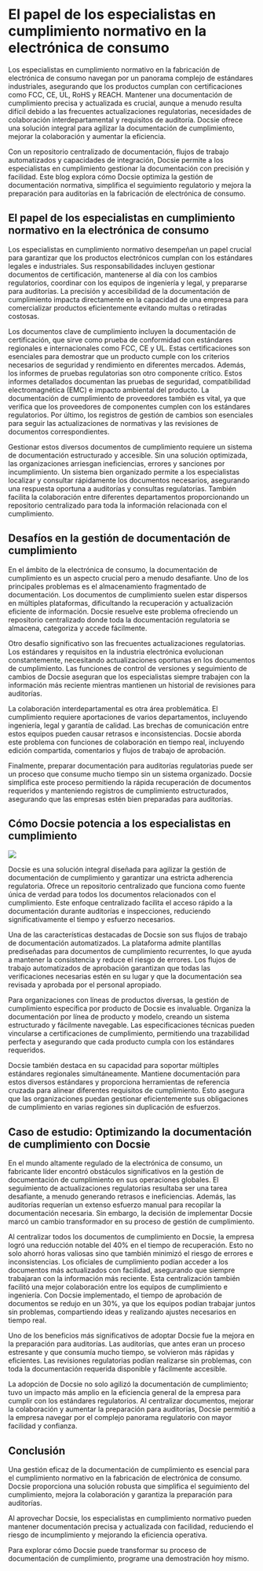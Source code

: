 # El papel de los especialistas en cumplimiento normativo en la electrónica de consumo

Los especialistas en cumplimiento normativo en la fabricación de electrónica de consumo navegan por un panorama complejo de estándares industriales, asegurando que los productos cumplan con certificaciones como FCC, CE, UL, RoHS y REACH. Mantener una documentación de cumplimiento precisa y actualizada es crucial, aunque a menudo resulta difícil debido a las frecuentes actualizaciones regulatorias, necesidades de colaboración interdepartamental y requisitos de auditoría. Docsie ofrece una solución integral para agilizar la documentación de cumplimiento, mejorar la colaboración y aumentar la eficiencia.

Con un repositorio centralizado de documentación, flujos de trabajo automatizados y capacidades de integración, Docsie permite a los especialistas en cumplimiento gestionar la documentación con precisión y facilidad. Este blog explora cómo Docsie optimiza la gestión de documentación normativa, simplifica el seguimiento regulatorio y mejora la preparación para auditorías en la fabricación de electrónica de consumo.

## El papel de los especialistas en cumplimiento normativo en la electrónica de consumo

Los especialistas en cumplimiento normativo desempeñan un papel crucial para garantizar que los productos electrónicos cumplan con los estándares legales e industriales. Sus responsabilidades incluyen gestionar documentos de certificación, mantenerse al día con los cambios regulatorios, coordinar con los equipos de ingeniería y legal, y prepararse para auditorías. La precisión y accesibilidad de la documentación de cumplimiento impacta directamente en la capacidad de una empresa para comercializar productos eficientemente evitando multas o retiradas costosas.

Los documentos clave de cumplimiento incluyen la documentación de certificación, que sirve como prueba de conformidad con estándares regionales e internacionales como FCC, CE y UL. Estas certificaciones son esenciales para demostrar que un producto cumple con los criterios necesarios de seguridad y rendimiento en diferentes mercados. Además, los informes de pruebas regulatorias son otro componente crítico. Estos informes detallados documentan las pruebas de seguridad, compatibilidad electromagnética (EMC) e impacto ambiental del producto. La documentación de cumplimiento de proveedores también es vital, ya que verifica que los proveedores de componentes cumplen con los estándares regulatorios. Por último, los registros de gestión de cambios son esenciales para seguir las actualizaciones de normativas y las revisiones de documentos correspondientes.

Gestionar estos diversos documentos de cumplimiento requiere un sistema de documentación estructurado y accesible. Sin una solución optimizada, las organizaciones arriesgan ineficiencias, errores y sanciones por incumplimiento. Un sistema bien organizado permite a los especialistas localizar y consultar rápidamente los documentos necesarios, asegurando una respuesta oportuna a auditorías y consultas regulatorias. También facilita la colaboración entre diferentes departamentos proporcionando un repositorio centralizado para toda la información relacionada con el cumplimiento.

## Desafíos en la gestión de documentación de cumplimiento

En el ámbito de la electrónica de consumo, la documentación de cumplimiento es un aspecto crucial pero a menudo desafiante. Uno de los principales problemas es el almacenamiento fragmentado de documentación. Los documentos de cumplimiento suelen estar dispersos en múltiples plataformas, dificultando la recuperación y actualización eficiente de información. Docsie resuelve este problema ofreciendo un repositorio centralizado donde toda la documentación regulatoria se almacena, categoriza y accede fácilmente.

Otro desafío significativo son las frecuentes actualizaciones regulatorias. Los estándares y requisitos en la industria electrónica evolucionan constantemente, necesitando actualizaciones oportunas en los documentos de cumplimiento. Las funciones de control de versiones y seguimiento de cambios de Docsie aseguran que los especialistas siempre trabajen con la información más reciente mientras mantienen un historial de revisiones para auditorías.

La colaboración interdepartamental es otra área problemática. El cumplimiento requiere aportaciones de varios departamentos, incluyendo ingeniería, legal y garantía de calidad. Las brechas de comunicación entre estos equipos pueden causar retrasos e inconsistencias. Docsie aborda este problema con funciones de colaboración en tiempo real, incluyendo edición compartida, comentarios y flujos de trabajo de aprobación.

Finalmente, preparar documentación para auditorías regulatorias puede ser un proceso que consume mucho tiempo sin un sistema organizado. Docsie simplifica este proceso permitiendo la rápida recuperación de documentos requeridos y manteniendo registros de cumplimiento estructurados, asegurando que las empresas estén bien preparadas para auditorías.

## Cómo Docsie potencia a los especialistas en cumplimiento

![](https://cdn.docsie.io/workspace_PxAvC1Uenuc7ad6H3/doc_wn84Jkoc6hIMTO2eE/file_WyrqEK0E1zfn5P8Ia/image_ed244903-132a-cf9b-c7f2-bda1651bfa30.jpg)

Docsie es una solución integral diseñada para agilizar la gestión de documentación de cumplimiento y garantizar una estricta adherencia regulatoria. Ofrece un repositorio centralizado que funciona como fuente única de verdad para todos los documentos relacionados con el cumplimiento. Este enfoque centralizado facilita el acceso rápido a la documentación durante auditorías e inspecciones, reduciendo significativamente el tiempo y esfuerzo necesarios.

Una de las características destacadas de Docsie son sus flujos de trabajo de documentación automatizados. La plataforma admite plantillas prediseñadas para documentos de cumplimiento recurrentes, lo que ayuda a mantener la consistencia y reduce el riesgo de errores. Los flujos de trabajo automatizados de aprobación garantizan que todas las verificaciones necesarias estén en su lugar y que la documentación sea revisada y aprobada por el personal apropiado.

Para organizaciones con líneas de productos diversas, la gestión de cumplimiento específica por producto de Docsie es invaluable. Organiza la documentación por línea de producto y modelo, creando un sistema estructurado y fácilmente navegable. Las especificaciones técnicas pueden vincularse a certificaciones de cumplimiento, permitiendo una trazabilidad perfecta y asegurando que cada producto cumpla con los estándares requeridos.

Docsie también destaca en su capacidad para soportar múltiples estándares regionales simultáneamente. Mantiene documentación para estos diversos estándares y proporciona herramientas de referencia cruzada para alinear diferentes requisitos de cumplimiento. Esto asegura que las organizaciones puedan gestionar eficientemente sus obligaciones de cumplimiento en varias regiones sin duplicación de esfuerzos.

## Caso de estudio: Optimizando la documentación de cumplimiento con Docsie

En el mundo altamente regulado de la electrónica de consumo, un fabricante líder encontró obstáculos significativos en la gestión de documentación de cumplimiento en sus operaciones globales. El seguimiento de actualizaciones regulatorias resultaba ser una tarea desafiante, a menudo generando retrasos e ineficiencias. Además, las auditorías requerían un extenso esfuerzo manual para recopilar la documentación necesaria. Sin embargo, la decisión de implementar Docsie marcó un cambio transformador en su proceso de gestión de cumplimiento.

Al centralizar todos los documentos de cumplimiento en Docsie, la empresa logró una reducción notable del 40% en el tiempo de recuperación. Esto no solo ahorró horas valiosas sino que también minimizó el riesgo de errores e inconsistencias. Los oficiales de cumplimiento podían acceder a los documentos más actualizados con facilidad, asegurando que siempre trabajaran con la información más reciente. Esta centralización también facilitó una mejor colaboración entre los equipos de cumplimiento e ingeniería. Con Docsie implementado, el tiempo de aprobación de documentos se redujo en un 30%, ya que los equipos podían trabajar juntos sin problemas, compartiendo ideas y realizando ajustes necesarios en tiempo real.

Uno de los beneficios más significativos de adoptar Docsie fue la mejora en la preparación para auditorías. Las auditorías, que antes eran un proceso estresante y que consumía mucho tiempo, se volvieron más rápidas y eficientes. Las revisiones regulatorias podían realizarse sin problemas, con toda la documentación requerida disponible y fácilmente accesible.

La adopción de Docsie no solo agilizó la documentación de cumplimiento; tuvo un impacto más amplio en la eficiencia general de la empresa para cumplir con los estándares regulatorios. Al centralizar documentos, mejorar la colaboración y aumentar la preparación para auditorías, Docsie permitió a la empresa navegar por el complejo panorama regulatorio con mayor facilidad y confianza.

## Conclusión

Una gestión eficaz de la documentación de cumplimiento es esencial para el cumplimiento normativo en la fabricación de electrónica de consumo. Docsie proporciona una solución robusta que simplifica el seguimiento del cumplimiento, mejora la colaboración y garantiza la preparación para auditorías.

Al aprovechar Docsie, los especialistas en cumplimiento normativo pueden mantener documentación precisa y actualizada con facilidad, reduciendo el riesgo de incumplimiento y mejorando la eficiencia operativa.

Para explorar cómo Docsie puede transformar su proceso de documentación de cumplimiento, programe una demostración hoy mismo.